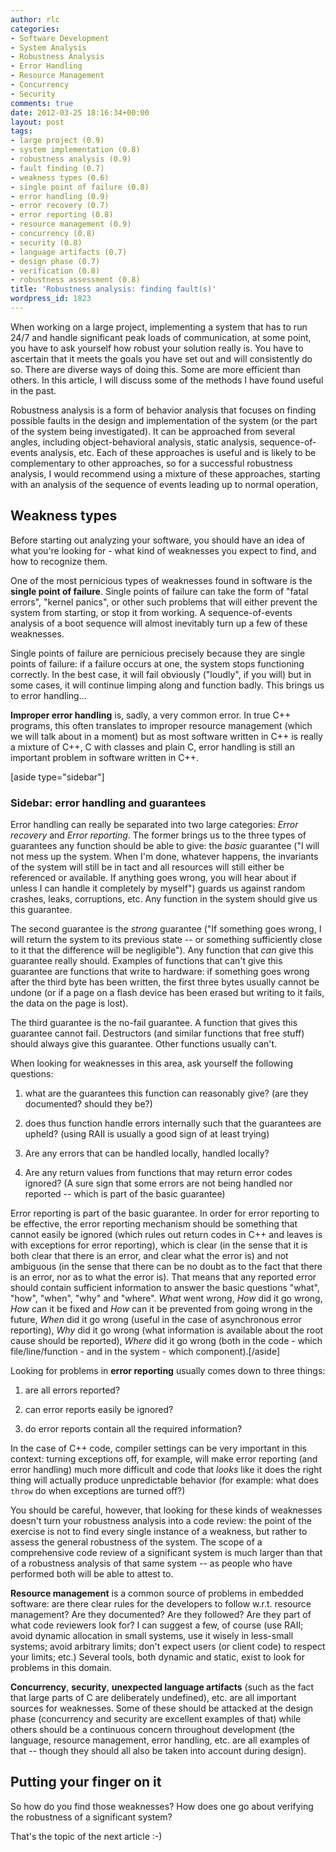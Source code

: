 ```yaml
---
author: rlc
categories:
- Software Development
- System Analysis
- Robustness Analysis
- Error Handling
- Resource Management
- Concurrency
- Security
comments: true
date: 2012-03-25 18:16:34+00:00
layout: post
tags:
- large project (0.9)
- system implementation (0.8)
- robustness analysis (0.9)
- fault finding (0.7)
- weakness types (0.6)
- single point of failure (0.8)
- error handling (0.9)
- error recovery (0.7)
- error reporting (0.8)
- resource management (0.9)
- concurrency (0.8)
- security (0.8)
- language artifacts (0.7)
- design phase (0.7)
- verification (0.8)
- robustness assessment (0.8)
title: 'Robustness analysis: finding fault(s)'
wordpress_id: 1823
---
```


When working on a large project, implementing a system that has to run 24/7 and handle significant peak loads of communication, at some point, you have to ask yourself how robust your solution really is. You have to ascertain that it meets the goals you have set out and will consistently do so. There are diverse ways of doing this. Some are more efficient than others. In this article, I will discuss some of the methods I have found useful in the past.

<!--more-->

Robustness analysis is a form of behavior analysis that focuses on finding possible faults in the design and implementation of the system (or the part of the system being investigated). It can be approached from several angles, including object-behavioral analysis, static analysis, sequence-of-events analysis, etc. Each of these approaches is useful and is likely to be complementary to other approaches, so for a successful robustness analysis, I would recommend using a mixture of these approaches, starting with an analysis of the sequence of events leading up to normal operation,

## Weakness types

Before starting out analyzing your software, you should have an idea of what you're looking for - what kind of weaknesses you expect to find, and how to recognize them.

One of the most pernicious types of weaknesses found in software is the **single point of failure**. Single points of failure can take the form of "fatal errors", "kernel panics", or other such problems that will either prevent the system from starting, or stop it from working. A sequence-of-events analysis of a boot sequence will almost inevitably turn up a few of these weaknesses.

Single points of failure are pernicious precisely because they are single points of failure: if a failure occurs at one, the system stops functioning correctly. In the best case, it will fail obviously ("loudly", if you will) but in some cases, it will continue limping along and function badly. This brings us to error handling...

**Improper error handling** is, sadly, a very common error. In true C++ programs, this often translates to improper resource management (which we will talk about in a moment) but as most software written in C++ is really a mixture of C++, C with classes and plain C, error handling is still an important problem in software written in C++.

[aside type="sidebar"]

### Sidebar: error handling and guarantees

Error handling can really be separated into two large categories: _Error recovery_ and _Error reporting_. The former brings us to the three types of guarantees any function should be able to give: the _basic_ guarantee ("I will not mess up the system. When I'm done, whatever happens, the invariants of the system will still be in tact and all resources will still either be referenced or available. If anything goes wrong, you will hear about if unless I can handle it completely by myself") guards us against random crashes, leaks, corruptions, etc. Any function in the system should give us this guarantee.

The second guarantee is the _strong_ guarantee ("If something goes wrong, I will return the system to its previous state -- or something sufficiently close to it that the difference will be negligible"). Any function that _can_ give this guarantee really should. Examples of functions that can't give this guarantee are functions that write to hardware: if something goes wrong after the third byte has been written, the first three bytes usually cannot be undone (or if a page on a flash device has been erased but writing to it fails, the data on the page is lost).

The third guarantee is the no-fail guarantee. A function that gives this guarantee cannot fail. Destructors (and similar functions that free stuff) should always give this guarantee. Other functions usually can't.

When looking for weaknesses in this area, ask yourself the following questions:

1. what are the guarantees this function can reasonably give? (are they documented? should they be?)

2. does thus function handle errors internally such that the guarantees are upheld? (using RAII is usually a good sign of at least trying)

3. Are any errors that can be handled locally, handled locally?

4. Are any return values from functions that may return error codes ignored? (A sure sign that some errors are not being handled nor reported -- which is part of the basic guarantee)

Error reporting is part of the basic guarantee. In order for error reporting to be effective, the error reporting mechanism should be something that cannot easily be ignored (which rules out return codes in C++ and leaves is with exceptions for error reporting), which is clear (in the sense that it is both clear that there is an error, and clear what the error is) and not ambiguous (in the sense that there can be no doubt as to the fact that there is an error, nor as to what the error is). That means that any reported error should contain sufficient information to answer the basic questions "what", "how", "when", "why" and "where". _What_ went wrong, _How_ did it go wrong, _How_ can it be fixed and _How_ can it be prevented from going wrong in the future, _When_ did it go wrong (useful in the case of asynchronous error reporting), _Why_ did it go wrong (what information is available about the root cause should be reported), _Where_ did it go wrong (both in the code - which file/line/function - and in the system - which component).[/aside]

Looking for problems in **error reporting** usually comes down to three things:

1. are all errors reported?

2. can error reports easily be ignored?

3. do error reports contain all the required information?

In the case of C++ code, compiler settings can be very important in this context: turning exceptions off, for example, will make error reporting (and error handling) much more difficult and code that _looks_ like it does the right thing will actually produce unpredictable behavior (for example: what does `throw` do when exceptions are turned off?)

You should be careful, however, that looking for these kinds of weaknesses doesn't turn your robustness analysis into a code review: the point of the exercise is not to find every single instance of a weakness, but rather to assess the general robustness of the system. The scope of a comprehensive code review of a significant system is much larger than that of a robustness analysis of that same system -- as people who have performed both will be able to attest to.

**Resource management** is a common source of problems in embedded software: are there clear rules for the developers to follow w.r.t. resource management? Are they documented? Are they followed? Are they part of what code reviewers look for? I can suggest a few, of course (use RAII; avoid dynamic allocation in small systems, use it wisely in less-small systems; avoid arbitrary limits; don't expect users (or client code) to respect your limits; etc.) Several tools, both dynamic and static, exist to look for problems in this domain.

**Concurrency**, **security**, **unexpected language artifacts** (such as the fact that large parts of C are deliberately undefined), etc. are all important sources for weaknesses. Some of these should be attacked at the design phase (concurrency and security are excellent examples of that) while others should be a continuous concern throughout development (the language, resource management, error handling, etc. are all examples of that -- though they should all also be taken into account during design).

## Putting your finger on it

So how do you find those weaknesses? How does one go about verifying the robustness of a significant system?

That's the topic of the next article :-)